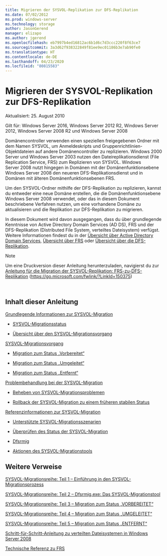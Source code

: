 ```yaml
---
title: Migrieren der SYSVOL-Replikation zur DFS-Replikation
ms.date: 07/02/2012
ms.prod: windows-server
ms.technology: storage
author: JasonGerend
manager: elizapo
ms.author: jgerend
ms.openlocfilehash: eb7997b4ed16812ac6b1d6c7d3ccc220f8f63ce7
ms.sourcegitcommit: 3a3d62f938322849f81ee9ec01186b3e7ab90fe0
ms.translationtype: HT
ms.contentlocale: de-DE
ms.lasthandoff: 04/23/2020
ms.locfileid: "80815583"
---
```

# <a name="migrate-sysvol-replication-to-dfs-replication"></a>Migrieren der SYSVOL-Replikation zur DFS-Replikation


Aktualisiert: 25. August 2010

Gilt für: Windows Server 2016, Windows Server 2012 R2, Windows Server 2012, Windows Server 2008 R2 und Windows Server 2008

Domänencontroller verwenden einen speziellen freigegebenen Ordner mit dem Namen SYSVOL, um Anmeldeskripts und Gruppenrichtlinien-Objektdateien auf andere Domänencontroller zu replizieren. Windows 2000 Server und Windows Server 2003 nutzen den Dateireplikationsdienst (File Replication Service, FRS) zum Replizieren von SYSVOL. Windows Server 2008 nutzt hingegen in Domänen mit der Domänenfunktionsebene Windows Server 2008 den neueren DFS-Replikationsdienst und in Domänen mit älteren Domänenfunktionsebenen FRS.

Um den SYSVOL-Ordner mithilfe der DFS-Replikation zu replizieren, kannst du entweder eine neue Domäne erstellen, die die Domänenfunktionsebene Windows Server 2008 verwendet, oder das in diesem Dokument beschriebene Verfahren nutzen, um eine vorhandene Domäne zu aktualisieren und die Replikation zur DFS-Replikation zu migrieren.

In diesem Dokument wird davon ausgegangen, dass du über grundlegende Kenntnisse von Active Directory Domain Services (AD DS), FRS und der DFS-Replikation (Distributed File System, verteiltes Dateisystem) verfügst. Weitere Informationen findest du in der [Übersicht über Active Directory Domain Services](https://go.microsoft.com/fwlink/?linkid=147787), [Übersicht über FRS](https://go.microsoft.com/fwlink/?linkid=121763) oder [Übersicht über die DFS-Replikation](https://go.microsoft.com/fwlink/?linkid=121762).


> [!NOTE]
> Um eine Druckversion dieser Anleitung herunterzuladen, navigierst du zur <a href="https://go.microsoft.com/fwlink/?linkid=150375">Anleitung für die Migration der SYSVOL-Replikation: FRS-zu-DFS-Replikation</a> (https://go.microsoft.com/fwlink/?LinkId=150375)
<br>


## <a name="in-this-guide"></a>Inhalt dieser Anleitung

[Grundlegende Informationen zur SYSVOL-Migration](https://docs.microsoft.com/previous-versions/windows/it-pro/windows-server-2008-R2-and-2008/dd640170(v=ws.10))

  - [SYSVOL-Migrationsstatus](https://docs.microsoft.com/previous-versions/windows/it-pro/windows-server-2008-R2-and-2008/dd641052(v=ws.10))  
      
  - [Übersicht über den SYSVOL-Migrationsvorgang](https://docs.microsoft.com/previous-versions/windows/it-pro/windows-server-2008-R2-and-2008/dd639809(v=ws.10))  
      

[SYSVOL-Migrationsvorgang](https://docs.microsoft.com/previous-versions/windows/it-pro/windows-server-2008-R2-and-2008/dd639860(v=ws.10))

  - [Migration zum Status „Vorbereitet“](https://docs.microsoft.com/previous-versions/windows/it-pro/windows-server-2008-R2-and-2008/dd641193(v=ws.10))  
      
  - [Migration zum Status „Umgeleitet“](https://docs.microsoft.com/previous-versions/windows/it-pro/windows-server-2008-R2-and-2008/dd641340(v=ws.10))  
      
  - [Migration zum Status „Entfernt“](https://docs.microsoft.com/previous-versions/windows/it-pro/windows-server-2008-R2-and-2008/dd640254(v=ws.10))  
      

[Problembehandlung bei der SYSVOL-Migration](https://docs.microsoft.com/previous-versions/windows/it-pro/windows-server-2008-R2-and-2008/dd640395(v=ws.10))

  - [Beheben von SYSVOL-Migrationsproblemen](https://docs.microsoft.com/previous-versions/windows/it-pro/windows-server-2008-R2-and-2008/dd639976(v=ws.10))  
      
  - [Rollback der SYSVOL-Migration zu einem früheren stabilen Status](https://docs.microsoft.com/previous-versions/windows/it-pro/windows-server-2008-R2-and-2008/dd640509(v=ws.10))  
      

[Referenzinformationen zur SYSVOL-Migration](https://docs.microsoft.com/previous-versions/windows/it-pro/windows-server-2008-R2-and-2008/dd640293(v=ws.10))

  - [Unterstützte SYSVOL-Migrationsszenarien](https://docs.microsoft.com/previous-versions/windows/it-pro/windows-server-2008-R2-and-2008/dd639854(v=ws.10))  
      
  - [Überprüfen des Status der SYSVOL-Migration](https://docs.microsoft.com/previous-versions/windows/it-pro/windows-server-2008-R2-and-2008/dd639789(v=ws.10))  
      
  - [Dfsrmig](https://docs.microsoft.com/previous-versions/windows/it-pro/windows-server-2008-R2-and-2008/dd641227(v=ws.10))  
      
  - [Aktionen des SYSVOL-Migrationstools](https://docs.microsoft.com/previous-versions/windows/it-pro/windows-server-2008-R2-and-2008/dd639712(v=ws.10))  
      

## <a name="additional-references"></a>Weitere Verweise

[SYSVOL-Migrationsreihe: Teil 1 – Einführung in den SYSVOL-Migrationsprozess](https://go.microsoft.com/fwlink/?linkid=121756)

[SYSVOL-Migrationsreihe: Teil 2 – Dfsrmig.exe: Das SYSVOL-Migrationstool](https://go.microsoft.com/fwlink/?linkid=121757)

[SYSVOL-Migrationsreihe: Teil 3 – Migration zum Status „VORBEREITET“](https://go.microsoft.com/fwlink/?linkid=121758)

[SYSVOL-Migrationsreihe: Teil 4 – Migration zum Status „UMGELEITET“](https://go.microsoft.com/fwlink/?linkid=121759)

[SYSVOL-Migrationsreihe: Teil 5 – Migration zum Status „ENTFERNT“](https://go.microsoft.com/fwlink/?linkid=121760)

[Schritt-für-Schritt-Anleitung zu verteilten Dateisystemen in Windows Server 2008](https://go.microsoft.com/fwlink/?linkid=85231)

[Technische Referenz zu FRS](https://go.microsoft.com/fwlink/?linkid=121764)

